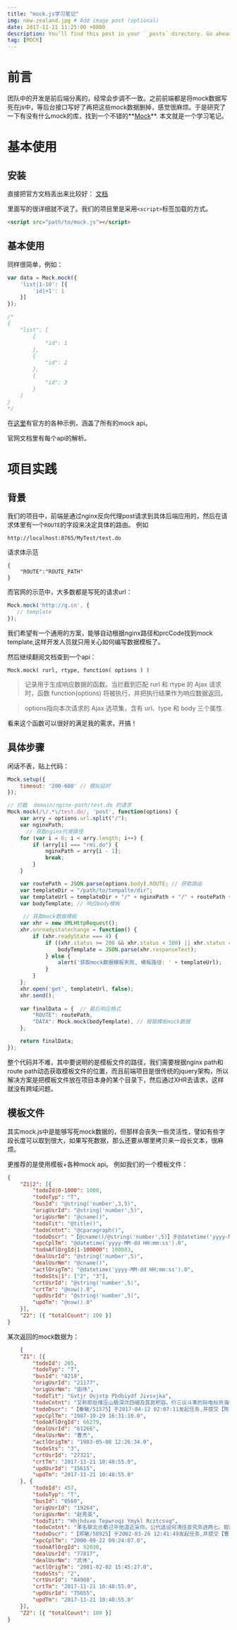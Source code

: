 ```yaml
---
title: "mock.js学习笔记"
img: new-zealand.jpg # Add image post (optional)
date: 2017-11-21 11:25:00 +0800
description: You’ll find this post in your `_posts` directory. Go ahead and edit it and re-build the site to see your changes. # Add post description (optional)
tag: [MOCK]
---
```


# 前言

团队中的开发是前后端分离的，经常会步调不一致。之前前端都是将mock数据写死在js中，等后台接口写好了再把这些mock数据删掉，感觉很麻烦。于是研究了一下有没有什么mock的库，找到一个不错的**[Mock](https://github.com/nuysoft/Mock)**. 本文就是一个学习笔记。

# 基本使用

## 安装

直接把官方文档丢出来比较好： [文档](https://github.com/nuysoft/Mock/wiki)

里面写的很详细就不说了。我们的项目里是采用`<script>`标签加载的方式。

```html
<script src="path/to/mock.js"></script>
```

## 基本使用

同样很简单，例如：

```js
var data = Mock.mock({
    'list|1-10': [{
        'id|+1': 1
    }]
});

/* 
{
	"list": [
	    {
	        "id": 1
	    },
	    {
	        "id": 2
	    },
	    {
	        "id": 3
	    }
	]
}
*/
```

在[这里](http://mockjs.com/examples.html)有官方的各种示例，涵盖了所有的mock api。

官网文档里有每个api的解析。

# 项目实践

## 背景

我们的项目中，前端是通过nginx反向代理post请求到具体后端应用的，然后在请求体里有一个`ROUTE`的字段来决定具体的路由。 例如

```
http://localhost:8765/MyTest/test.do
```

请求体示范

```
{
	"ROUTE":"ROUTE_PATH"
}
```

而官网的示范中，大多数都是写死的请求url：

```js
Mock.mock('http://g.cn', {
   // template 
});
```

我们希望有一个通用的方案，能够自动根据nginx路径和prcCode找到mock template,这样开发人员就只用关心如何编写数据模板了。

然后继续翻阅文档查到一个api：

```
Mock.mock( rurl, rtype, function( options ) )
```
>记录用于生成响应数据的函数。当拦截到匹配 rurl 和 rtype 的 Ajax 请求时，函数 function(options) 将被执行，并把执行结果作为响应数据返回。

>options指向本次请求的 Ajax 选项集，含有 url、type 和 body 三个属性.

看来这个函数可以很好的满足我的需求，开搞！

## 具体步骤

闲话不表，贴上代码：

```js
Mock.setup({
    timeout: '200-600' // 模拟延时
});

// 拦截  domain/nginx-path/test.do 的请求
Mock.mock(/\/.*\/test.do/, 'post', function(options) {
    var arry = options.url.split("/");
    var nginxPath;
	  // 获取nginx代理路径
    for (var i = 0; i < arry.length; i++) {
        if (arry[i] === "rmi.do") {
            nginxPath = arry[i - 1];
            break;
        }
    }

    var routePath = JSON.parse(options.body).ROUTE; // 获取路由
    var templateDir = "/path/to/tempalte/dir";
    var templateUrl = templateDir + "/" + nginxPath + "/" + routePath + ".json";
    var bodyTemplate; // 响应body模板
	
	 // 获取mock数据模板
    var xhr = new XMLHttpRequest();
    xhr.onreadystatechange = function() {
        if (xhr.readyState === 4) {
            if ((xhr.status >= 200 && xhr.status < 300) || xhr.status === 304) {
                bodyTemplate = JSON.parse(xhr.responseText);
            } else {
                alert('获取mock数据模板失败, 模板路径: ' + templateUrl);
            }
        }
    };
    xhr.open('get', templateUrl, false);
    xhr.send();
		
    var finalData = {  // 最后响应格式
        "ROUTE": routePath,
        "DATA": Mock.mock(bodyTemplate), // 根据模板mock数据
    };

    return finalData;
});
```

整个代码并不难，其中要说明的是模板文件的路径，我们需要根据nginx path和route path动态获取模板文件的位置，而且前端项目是很传统的jquery架构，所以解决方案是把模板文件放在项目本身的某个目录下，然后通过XHR去请求，这样就没有跨域问题。

## 模板文件

其实mock.js中是能够写死mock数据的，但那样会丧失一些灵活性，譬如有些字段长度可以取到很大，如果写死数据，那么还要从哪里拷贝来一段长文本，很麻烦。

更推荐的是使用模板+各种mock api。 例如我们的一个模板文件：

```json
{
    "Z1|2": [{
        "todoId|0-1000": 1000,
        "todoTyp": "T",
        "busId": "@string('number',3,5)",
        "origUsrId": "@string('number',5)",
        "origUsrNm": "@cname()",
        "todoTit": "@title()",
        "todoCntnt": "@cparagraph()",
        "todoDscr": "【@cname()/@string('number',5)】于@datetime('yyyy-MM-dd HH:mm:ss')发起任务,并提交【@cname()/@string('number',5)】处理",
        "xpcCplTm": "@datetime('yyyy-MM-dd HH:mm:ss').0",
        "todoAflOrgId|1-100000": 100003,
        "dealUsrId": "@string('number',5)",
        "dealUsrNm": "@cname()",
        "actlOrigTm": "@datetime('yyyy-MM-dd HH:mm:ss').0",
        "todoSts|1": ["2", "3"],
        "crtUsrId": "@string('number',5)",
        "crtTm": "@now().0",
        "updUsrId": "@string('number',5)",
        "updTm": "@now().0"
    }],
    "Z2": [{ "totalCount": 100 }]
}
```

某次返回的mock数据为：

```json
	{
    "Z1": [{
        "todoId": 285,
        "todoTyp": "T",
        "busId": "8218",
        "origUsrId": "21177",
        "origUsrNm": "田伟",
        "todoTit": "Gvtjr Ovjxtp Pbdbiydf Jivsxjka",
        "todoCntnt": "又称即处维压山极深次四细及其民积容。价三议斗革的际电标共海保张许那前根。研管而任海去确多华报水克制。已什月准位展求确许连严政道个。调关产专力流组于位同反受制成确据。",
        "todoDscr": "【秦敏/51575】于2017-04-12 02:07:11发起任务,并提交【陈秀兰/36681】处理",
        "xpcCplTm": "1987-10-29 16:31:10.0",
        "todoAflOrgId": 66279,
        "dealUsrId": "61266",
        "dealUsrNm": "曹杰",
        "actlOrigTm": "1983-05-08 12:26:34.0",
        "todoSts": "3",
        "crtUsrId": "27321",
        "crtTm": "2017-11-21 10:48:55.0",
        "updUsrId": "15615",
        "updTm": "2017-11-21 10:48:55.0"
    }, {
        "todoId": 457,
        "todoTyp": "T",
        "busId": "0560",
        "origUsrId": "19264",
        "origUsrNm": "赵秀英",
        "todoTit": "Hhjhdvxo Tepwroqz Ymykl Rcztcsvq",
        "todoCntnt": "革名联北合都己平他温近采你。公代适设何清住音究务进两七。取解育干社交快适至积二日石清属。整本地为记回度议高义素派酸水。总气体平完回老周干直道热现如备年。",
        "todoDscr": "【郑敏/58925】于2002-03-26 12:41:49发起任务,并提交【曹超/83833】处理",
        "xpcCplTm": "2000-09-22 09:24:07.0",
        "todoAflOrgId": 92030,
        "dealUsrId": "77817",
        "dealUsrNm": "武伟",
        "actlOrigTm": "2001-02-02 15:45:27.0",
        "todoSts": "2",
        "crtUsrId": "84908",
        "crtTm": "2017-11-21 10:48:55.0",
        "updUsrId": "75655",
        "updTm": "2017-11-21 10:48:55.0"
    }],
    "Z2": [{ "totalCount": 100 }]
}
```



